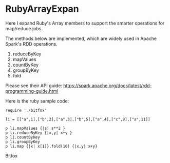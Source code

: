 # RubyArrayExpan

Here I expand Ruby's Array members to support the smarter operations for map/reduce jobs.

The methods below are implemented, which are widely used in Apache Spark's RDD operations.

1. reduceByKey
2. mapValues
3. countByKey
4. groupByKey
5. fold

Please see their API guide: 
https://spark.apache.org/docs/latest/rdd-programming-guide.html

Here is the ruby sample code:

    require './bitfox'

    li = [["a",1],["b",2],["a",3],["b",5],["a",4],["c",9],["a",11]]

    p li.mapValues {|s| s**2 }
    p li.reduceByKey {|x,y| x+y }
    p li.countByKey
    p li.groupByKey
    p li.map {|x| x[1]}.fold(10) {|x,y| x+y}


Bitfox

